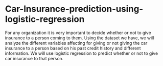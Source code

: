 # Car-Insurance-prediction-using-logistic-regression
For any organization it is very important to decide whether or not to give insurance to a person coming to them. Using the dataset we have, we will analyze the different variables affecting for giving or not giving the car insurance to a person based on his past credit history and different information. We will use logistic regression to predict whether or not to give car insurance to that person.
